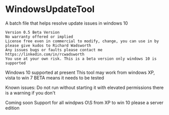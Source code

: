 # WindowsUpdateTool
A batch file that helps resolve update issues in windows 10

    Version 0.5 Beta Version 				  					            
    No warranty offered or implied 								                    
    License free even in commercial to modify, change, you can use in by please give kudos to Richard Wadsworth 
    Any issues bugs or faults please contact me https://linkedin.com/in/rcwadsworth                                                                
    You use at your own risk. This is a beta version only windows 10 is supported

                                 
Windows 10 supported at present 
This tool may work from windows XP, vista to win 7 
BETA means it needs to be tested 
                                
Known issues:
Do not run without starting it with elevated permissions there is a warning if you don't

Coming soon
Support for all windpws O\S from XP to win 10 please a server edition
